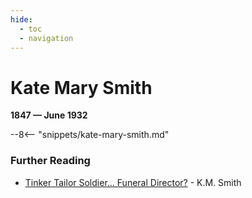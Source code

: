 ```yaml
---
hide:
  - toc
  - navigation 
---
```


# Kate Mary Smith

**1847 — June 1932**

--8<-- "snippets/kate-mary-smith.md"

### Further Reading 

- [Tinker Tailor Soldier… Funeral Director?](https://kmsmith.com.au/tinker-tailor-soldier-funeral-director/) - K.M. Smith

